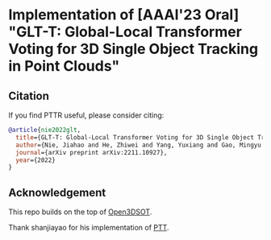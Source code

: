 # Implementation of [AAAI'23 Oral] "GLT-T: Global-Local Transformer Voting for 3D Single Object Tracking in Point Clouds"

## Citation
If you find PTTR useful, please consider citing:

```bibtex
@article{nie2022glt,
  title={GLT-T: Global-Local Transformer Voting for 3D Single Object Tracking in Point Clouds},
  author={Nie, Jiahao and He, Zhiwei and Yang, Yuxiang and Gao, Mingyu and Zhang, Jing},
  journal={arXiv preprint arXiv:2211.10927},
  year={2022}
}
```

## Acknowledgement
This repo builds on the top of [Open3DSOT](https://github.com/Ghostish/Open3DSOT).

Thank shanjiayao for his implementation of [PTT](https://github.com/shanjiayao/PTT).
